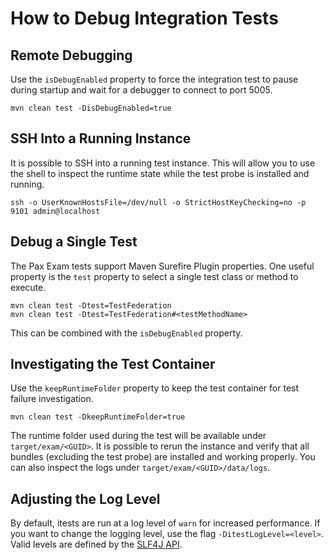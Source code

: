 # How to Debug Integration Tests

## Remote Debugging
Use the `isDebugEnabled` property to force the integration test to pause during startup and wait for a debugger to connect to port 5005.

```
mvn clean test -DisDebugEnabled=true
```

## SSH Into a Running Instance
It is possible to SSH into a running test instance.  This will allow you to use the shell to inspect the runtime state while the test probe is installed and running.

```
ssh -o UserKnownHostsFile=/dev/null -o StrictHostKeyChecking=no -p 9101 admin@localhost
```

## Debug a Single Test
The Pax Exam tests support Maven Surefire Plugin properties.  One useful property is the `test` property to select a single test class or method to execute.

```
mvn clean test -Dtest=TestFederation
mvn clean test -Dtest=TestFederation#<testMethodName>
```

This can be combined with the `isDebugEnabled` property.

## Investigating the Test Container
Use the `keepRuntimeFolder` property to keep the test container for test failure investigation.

```
mvn clean test -DkeepRuntimeFolder=true
```

The runtime folder used during the test will be available under `target/exam/<GUID>`.  It is possible to rerun the instance and verify that all bundles (excluding the test probe) are installed and working properly.  You can also inspect the logs under `target/exam/<GUID>/data/logs`.

## Adjusting the Log Level
By default, itests are run at a log level of `warn` for increased performance. If you want to change the logging level, use the flag `-DitestLogLevel=<level>`. Valid levels are defined by the [SLF4J API](http://www.slf4j.org/api/org/apache/commons/logging/Log.html).
